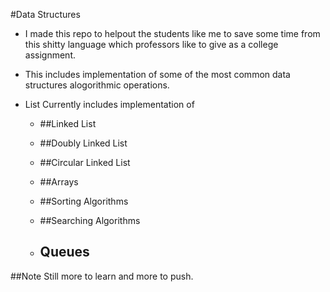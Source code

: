 #Data Structures 

* I made this repo to helpout the students like me to save some time from this shitty language which professors like to
give as a college assignment.
* This includes implementation of some of the most common data structures alogorithmic operations.
* List Currently includes implementation of  


	* ##Linked List
	 
	* ##Doubly Linked List
	
	* ##Circular Linked List

  * ##Arrays
  
  * ##Sorting Algorithms
  
  * ##Searching Algorithms
  
  * ## Queues 
  
##Note
Still more to learn and more to push.
